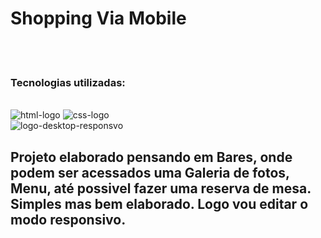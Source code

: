 <h1>Shopping Via Mobile</h1>
<br>

<br>
<h3>Tecnologias utilizadas:</h3>
<br>
<img src="https://img.shields.io/badge/HTML5-E34F26?style=for-the-badge&logo=html5&logoColor=white" alt="html-logo"/>
<img src="https://img.shields.io/badge/CSS-239120?&style=for-the-badge&logo=css3&logoColor=white" alt="css-logo"/>
<br>
<img src="https://github.com/thiagogirotto85/meu-primeiro-projeto-git/blob/master/Imagem%20projeto%20responsividade.png?raw=true" alt="logo-desktop-responsvo"/>
<br>
<h2>Projeto elaborado pensando em Bares, onde podem ser acessados uma Galeria de fotos, Menu, até possivel fazer uma reserva de mesa. Simples mas bem elaborado.
Logo vou editar o modo responsivo.</h2>



